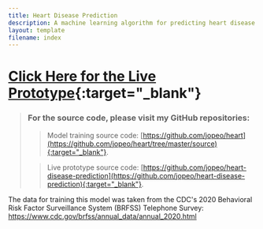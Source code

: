 ```yaml
---
title: Heart Disease Prediction
description: A machine learning algorithm for predicting heart disease
layout: template
filename: index
---
```


# [Click Here for the Live Prototype](http://www.heartdiseasepredictor.com){:target="_blank"}

>### For the source code, please visit my GitHub repositories:
>> Model training source code: [https://github.com/jopeo/heart](https://github.com/jopeo/heart/tree/master/source){:target="_blank"}.
> 
>> Live prototype source code: [https://github.com/jopeo/heart-disease-prediction](https://github.com/jopeo/heart-disease-prediction){:target="_blank"}.

The data for training this model was taken from the CDC's 2020 Behavioral Risk Factor 
Surveillance System (BRFSS) Telephone Survey: <https://www.cdc.gov/brfss/annual_data/annual_2020.html>
